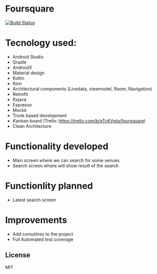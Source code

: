 # Foursquare

[![Build Status](https://travis-ci.org/joemccann/dillinger.svg?branch=master)](https://travis-ci.org/joemccann/dillinger)

# Tecnology used:

  - Android Studio
  - Gradle
  - AndroidX
  - Material design
  - Kotlin
  - Koin
  - Architectural components (Livedata, viewmodel, Room, Navigation)
  - Retrofit
  - Rxjava
  - Espresso
  - Mockk
  - Trunk based development
  - Kanban board (Trello: https://trello.com/b/eTcKVpta/foursquare)
  - Clean Architecture

# Functionality developed
- Main screen where we can search for some venues
- Search screen where will show resutl of the search

# Functionlity planned
- Latest search screen

# Improvements
- Add coroutines to the project
- Full Automated test coverage

License
----

MIT
